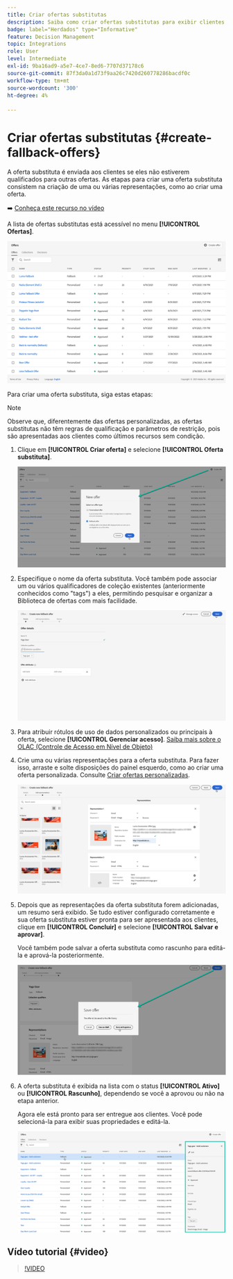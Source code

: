 ```yaml
---
title: Criar ofertas substitutas
description: Saiba como criar ofertas substitutas para exibir clientes que não estão qualificados para nenhuma oferta
badge: label="Herdados" type="Informative"
feature: Decision Management
topic: Integrations
role: User
level: Intermediate
exl-id: 9ba16ad9-a5e7-4ce7-8ed6-7707d37178c6
source-git-commit: 87f3da0a1d73f9aa26c7420d260778286bacdf0c
workflow-type: tm+mt
source-wordcount: '300'
ht-degree: 4%

---
```


# Criar ofertas substitutas {#create-fallback-offers}

A oferta substituta é enviada aos clientes se eles não estiverem qualificados para outras ofertas. As etapas para criar uma oferta substituta consistem na criação de uma ou várias representações, como ao criar uma oferta.

➡️ [Conheça este recurso no vídeo](#video)

A lista de ofertas substitutas está acessível no menu **[!UICONTROL Ofertas]**.

![](../assets/offers_list.png)

Para criar uma oferta substituta, siga estas etapas:

>[!NOTE]
>
>Observe que, diferentemente das ofertas personalizadas, as ofertas substitutas não têm regras de qualificação e parâmetros de restrição, pois são apresentadas aos clientes como últimos recursos sem condição.

1. Clique em **[!UICONTROL Criar oferta]** e selecione **[!UICONTROL Oferta substituta]**.

   ![](../assets/create_fallback.png)

1. Especifique o nome da oferta substituta. Você também pode associar um ou vários qualificadores de coleção existentes (anteriormente conhecidos como &quot;tags&quot;) a eles, permitindo pesquisar e organizar a Biblioteca de ofertas com mais facilidade.

   ![](../assets/fallback_details.png)

1. Para atribuir rótulos de uso de dados personalizados ou principais à oferta, selecione **[!UICONTROL Gerenciar acesso]**. [Saiba mais sobre o OLAC (Controle de Acesso em Nível de Objeto)](../../administration/object-based-access.md)

1. Crie uma ou várias representações para a oferta substituta. Para fazer isso, arraste e solte disposições do painel esquerdo, como ao criar uma oferta personalizada. Consulte [Criar ofertas personalizadas](../offer-library/creating-personalized-offers.md).

   ![](../assets/fallback_content.png)

1. Depois que as representações da oferta substituta forem adicionadas, um resumo será exibido. Se tudo estiver configurado corretamente e sua oferta substituta estiver pronta para ser apresentada aos clientes, clique em **[!UICONTROL Concluir]** e selecione **[!UICONTROL Salvar e aprovar]**.

   Você também pode salvar a oferta substituta como rascunho para editá-la e aprová-la posteriormente.

   ![](../assets/fallback_review.png)

1. A oferta substituta é exibida na lista com o status **[!UICONTROL Ativo]** ou **[!UICONTROL Rascunho]**, dependendo se você a aprovou ou não na etapa anterior.

   Agora ele está pronto para ser entregue aos clientes. Você pode selecioná-la para exibir suas propriedades e editá-la. <!-- no suppression? -->

   ![](../assets/fallback_created.png)

## Vídeo tutorial {#video}

>[!VIDEO](https://video.tv.adobe.com/v/329383?quality=12)

